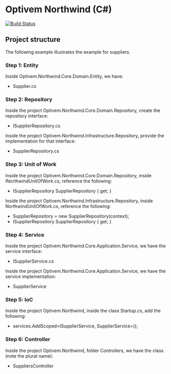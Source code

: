 # Optivem Northwind (C#)

[![Build Status](https://travis-ci.org/optivem/northwind-csharp.svg?branch=master)](https://travis-ci.org/optivem/northwind-csharp)

## Project structure

The following example illustrates the example for suppliers.

### Step 1: Entity

Inside Optivem.Northwind.Core.Domain.Entity, we have:
* Supplier.cs

<script src="https://gist-it.appspot.com/github/optivem/northwind-csharp/blob/master/src/Optivem.Northwind.Core.Domain.Entity/Supplier.cs"></script>

### Step 2: Repository

Inside the project Optivem.Northwind.Core.Domain.Repository, create the repository interface:
* ISupplierRepository.cs

Inside the project Optivem.Northwind.Infrastructure.Repository, provide the implementation for that interface:
* SupplierRepository.cs

### Step 3: Unit of Work

Inside the project Optivem.Northwind.Core.Domain.Repository, inside INorthwindUnitOfWork.cs, reference the following:
* ISupplierRepository SupplierRepository { get; }

Inside the project Optivem.Northwind.Infrastructure.Repository, inside NorthwindUnitOfWork.cs, reference the following:
* SupplierRepository = new SupplierRepository(context);
* ISupplierRepository SupplierRepository { get; }


### Step 4: Service

Inside the project Optivem.Northwind.Core.Application.Service, we have the service interface:
* ISupplierService.cs

Inside the project Optivem.Northwind.Core.Application.Service, we have the service implementation:
* SupplierService

### Step 5: IoC

Inside the project Optivem.Northwind, inside the class Startup.cs, add the following:
* services.AddScoped<ISupplierService, SupplierService>();

### Step 6: Controller

Inside the project Optivem.Northwind, folder Controllers, we have the class (note the plural name):
* SuppliersController
